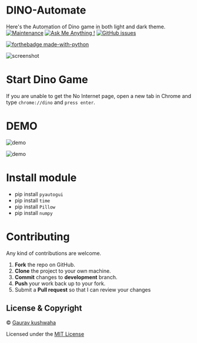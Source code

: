 # DINO-Automate
Here's the Automation of Dino game in both light and dark theme.  [![Maintenance](https://img.shields.io/badge/Maintained%3F-yes-green.svg)](https://GitHub.com/Naereen/StrapDown.js/graphs/commit-activity)  [![Ask Me Anything !](https://img.shields.io/badge/Ask%20me-anything-1abc9c.svg)](https://GitHub.com/Naereen/ama)  [![GitHub issues](https://img.shields.io/github/issues/Naereen/StrapDown.js.svg)](https://GitHub.com/Naereen/StrapDown.js/issues/)


[![forthebadge made-with-python](http://ForTheBadge.com/images/badges/made-with-python.svg)](https://www.python.org/) 

![screenshot](https://github.com/heykush/DINO-Automate/blob/master/unnamed.png?raw=true)

# Start Dino Game 
  If you are unable to get the No Internet page, open a new tab in Chrome and type `chrome://dino` and `press enter`.
 
 # DEMO
 ![demo](https://github.com/heykush/DINO-Automate/blob/master/ezgif.com-video-to-gif%20(1).gif?raw=true)
 
 ![demo](https://github.com/heykush/DINO-Automate/blob/master/ezgif.com-video-to-gif%20(2).gif?raw=true)
 
  
# Install module 

-  pip install `pyautogui`
-  pip install `time`
-  pip install `Pillow`
-  pip install `numpy`


Contributing
============
Any kind of contributions are welcome.
1. **Fork** the repo on GitHub.
2. **Clone** the project to your own machine.
3. **Commit** changes to **development** branch.
4. **Push** your work back up to your fork.
5. Submit a **Pull request** so that I can review your changes

## License & Copyright
© [Gaurav kushwaha](https://heykush.github.io/)

Licensed under the [MIT License](License)
